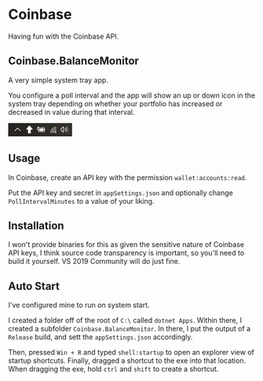 # Coinbase

Having fun with the Coinbase API.

## Coinbase.BalanceMonitor

A very simple system tray app.

You configure a poll interval and the app will show an up or down icon in the system tray depending on whether your portfolio has increased or decreased in value during that interval.

![Tray screenshot](https://github.com/stevehjohn/Coinbase/blob/master/assets/tray-shot.png)

## Usage

In Coinbase, create an API key with the permission `wallet:accounts:read`.

Put the API key and secret in `appSettings.json` and optionally change `PollIntervalMinutes` to a value of your liking.

## Installation

I won't provide binaries for this as given the sensitive nature of Coinbase API keys, I think source code transparency is important, so you'll need to build it yourself. VS 2019 Community will do just fine.

## Auto Start

I've configured mine to run on system start.

I created a folder off of the root of `C:\` called `dotnet Apps`. Within there, I created a subfolder `Coinbase.BalanceMonitor`. In there, I put the output of a `Release` build, and sett the `appSettings.json` accordingly.

Then, pressed `Win + R` and typed `shell:startup` to open an explorer view of startup shortcuts. Finally, dragged a shortcut to the exe into that location. When dragging the exe, hold `ctrl` and `shift` to create a shortcut.
